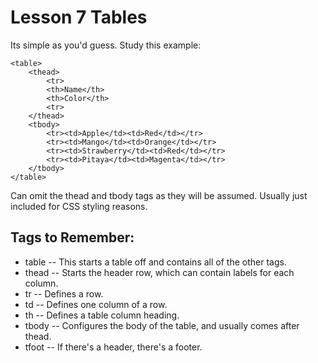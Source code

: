 # Lesson 7 Tables
Its simple as you'd guess. Study this example:

    <table>
        <thead>
            <tr>
            <th>Name</th>
            <th>Color</th>
            <tr>
        </thead>
        <tbody>
            <tr><td>Apple</td><td>Red</td></tr>
            <tr><td>Mango</td><td>Orange</td></tr>
            <tr><td>Strawberry</td><td>Red</td></tr>
            <tr><td>Pitaya</td><td>Magenta</td></tr>
        </tbody>
    </table>

Can omit the thead and tbody tags as they will be assumed. Usually just included for CSS styling reasons.

## Tags to Remember:
* table -- This starts a table off and contains all of the other tags.
* thead -- Starts the header row, which can contain labels for each column.
* tr -- Defines a row.
* td -- Defines one column of a row.
* th -- Defines a table column heading.
* tbody -- Configures the body of the table, and usually comes after thead.
* tfoot -- If there's a header, there's a footer.